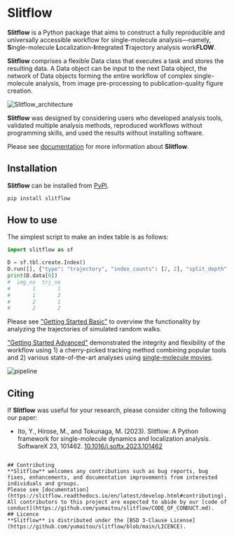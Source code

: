 # Slitflow

**Slitflow** is a Python package that aims to construct a fully reproducible and universally accessible workflow for single-molecule analysis—namely, **S**ingle-molecule **L**ocalization-**I**ntegrated **T**rajectory analysis work**FLOW**.

**Slitflow** comprises a flexible Data class that executes a task and stores the resulting data. A Data object can be input to the next Data object, the network of Data objects forming the entire workflow of complex single-molecule analysis, from image pre-processing to publication-quality figure creation.

![Slitflow_architecture](docs/img/slitflow_architecture.png)

**Slitflow** was designed by considering users who developed analysis tools, validated multiple analysis methods, reproduced workflows without programming skills, and used the results without installing software.

Please see [documentation](https://slitflow.readthedocs.io/en/latest/) for more information about **Slitflow**.

## Installation
**Slitflow** can be installed from [PyPI](https://pypi.org/project/slitflow/).

```bash
pip install slitflow
```

## How to use

The simplest script to make an index table is as follows:

```Python
import slitflow as sf

D = sf.tbl.create.Index()
D.run([], {"type": "trajectory", "index_counts": [2, 2], "split_depth": 0})
print(D.data[0])
#  img_no  trj_no
#       1       1
#       1       2
#       2       1
#       2       2
```
Please see ["Getting Started Basic"](https://slitflow.readthedocs.io/en/latest/getting_started_basic.html) to overview the functionality by analyzing the trajectories of simulated random walks.

["Getting Started Advanced"](https://slitflow.readthedocs.io/en/latest/getting_started_advanced.html) demonstrated the integrity and flexibility of the workflow using 1) a cherry-picked tracking method combining popular tools and 2) various state-of-the-art analyses using [single-molecule movies](https://zenodo.org/record/7645485#.ZAWnix_P2Um).

![pipeline](docs/img/getting_started_advance_pipeline.png)

## Citing
If **Slitflow** was useful for your research, please consider citing the following our paper:

* Ito, Y., Hirose, M., and Tokunaga, M. (2023). Slitflow: A Python framework for single-molecule dynamics and localization analysis. SoftwareX 23, 101462. [10.1016/j.softx.2023.101462](https://doi.org/10.1016/j.softx.2023.101462) 
```

## Contributing
**Slitflow** welcomes any contributions such as bug reports, bug fixes, enhancements, and documentation improvements from interested individuals and groups.
Please see [documentation](https://slitflow.readthedocs.io/en/latest/develop.html#contributing).
All contributors to this project are expected to abide by our [code of conduct](https://github.com/yumaitou/slitflow/CODE_OF_CONDUCT.md).
## Licence
**Slitflow** is distributed under the [BSD 3-Clause License](https://github.com/yumaitou/slitflow/blob/main/LICENCE). 
